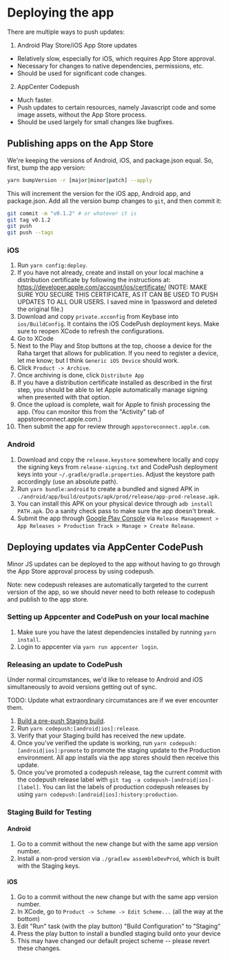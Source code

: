 # Deploying the app

There are multiple ways to push updates:

1. Android Play Store/iOS App Store updates

- Relatively slow, especially for iOS, which requires App Store approval.
- Necessary for changes to native dependencies, permissions, etc.
- Should be used for significant code changes.

2. AppCenter Codepush

- Much faster.
- Push updates to certain resources, namely Javascript code and some image
  assets, without the App Store process.
- Should be used largely for small changes like bugfixes.

## Publishing apps on the App Store

We're keeping the versions of Android, iOS, and package.json equal.
So, first, bump the app version:

```bash
yarn bumpVersion -r [major|minor|patch] --apply
```

This will increment the version for the iOS app, Android app, and package.json.
Add all the version bump changes to `git`, and then commit it:

```bash
git commit -m "v0.1.2" # or whatever it is
git tag v0.1.2
git push
git push --tags
```

### iOS

1. Run `yarn config:deploy`.
1. If you have not already, create and install on your local machine a
   distribution certificate by following the instructions at: https://developer.apple.com/account/ios/certificate/
   (NOTE: MAKE SURE YOU SECURE THIS CERTIFICATE, AS IT CAN BE USED TO PUSH UPDATES
   TO ALL OUR USERS. I saved mine in 1password and deleted the original file.)
1. Download and copy `private.xcconfig` from Keybase into `ios/BuildConfig`. It contains the iOS CodePush deployment keys. Make sure to reopen XCode to refresh the configurations.
1. Go to XCode
1. Next to the Play and Stop buttons at the top, choose a device for the Raha
   target that allows for publication. If you need to register a device, let me
   know; but I think `Generic iOS Device` should work.
1. Click `Product -> Archive`.
1. Once archiving is done, click `Distribute App`
1. If you have a distribution certificate installed as described in the first step, you
   should be able to let Apple automatically manage signing when presented with that
   option.
1. Once the upload is complete, wait for Apple to finish processing the app.
   (You can monitor this from the "Activity" tab of appstoreconnect.apple.com.)
1. Then submit the app for review through `appstoreconnect.apple.com`.

### Android

1.  Download and copy the `release.keystore` somewhere locally and copy the signing
    keys from `release-signing.txt` and CodePush deployment keys into your `~/.gradle/gradle.properties`.
    Adjust the keystore path accordingly (use an absolute path).
1.  Run `yarn bundle:android` to create a bundled and signed APK in
    `./android/app/build/outputs/apk/prod/release/app-prod-release.apk`.
1.  You can install this APK on your physical device through `adb install PATH.apk`. Do a sanity check pass to make sure the app doesn't break.
1.  Submit the app through [Google Play
    Console](https://play.google.com/apps/publish/?account=4907477562070921278)
    via `Release Management > App Releases > Production Track > Manage > Create Release`.

## Deploying updates via AppCenter CodePush

Minor JS updates can be deployed to the app without having to go through the App Store
approval process by using codepush.

Note: new codepush releases are automatically targeted to the current version of the app,
so we should never need to both release to codepush and publish to the app store.

### Setting up Appcenter and CodePush on your local machine

1. Make sure you have the latest dependencies installed by running `yarn install`.
1. Login to appcenter via `yarn run appcenter login`.

### Releasing an update to CodePush

Under normal circumstances, we'd like to release to Android and iOS simultaneously to avoid versions getting out of sync.

TODO: Update what extraordinary circumstances are if we ever encounter them.

1. [Build a pre-push Staging build](#staging-build-for-testing).
1. Run `yarn codepush:[android|ios]:release`.
1. Verify that your Staging build has received the new update.
1. Once you've verified the update is working, run `yarn codepush:[android|ios]:promote` to promote
   the staging update to the Production environment. All app installs via the app stores
   should then receive this update.
1. Once you've promoted a codepush release, tag the current commit with the codepush release label with
   `git tag -a codepush-[android|ios]-[label]`. You can list the labels of production codepush releases by
   using `yarn codepush:[android|ios]:history:production`.

### Staging Build for Testing

#### Android

1. Go to a commit without the new change but with the same app version number.
1. Install a non-prod version via `./gradlew assembleDevProd`, which is
   built with the Staging keys.

#### iOS

1. Go to a commit without the new change but with the same app version number.
1. In XCode, go to `Product -> Scheme -> Edit Scheme...` (all the way at the
   bottom)
1. Edit "Run" task (with the play button) "Build Configuration" to "Staging"
1. Press the play button to install a bundled staging build onto your device
1. This may have changed our default project scheme -- please revert these changes.
